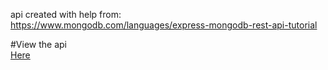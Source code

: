 api created with help from:  
https://www.mongodb.com/languages/express-mongodb-rest-api-tutorial

#View the api  
[Here](https://nb-movielistapi.herokuapp.com/reviews)
